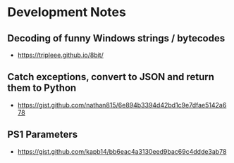 # Development Notes

## Decoding of funny Windows strings / bytecodes

- <https://tripleee.github.io/8bit/>

## Catch exceptions, convert to JSON and return them to Python

- <https://gist.github.com/nathan815/6e894b3394d42bd1c9e7dfae5142a678>

## PS1 Parameters

- <https://gist.github.com/kapb14/bb6eac4a3130eed9bac69c4ddde3ab78>
